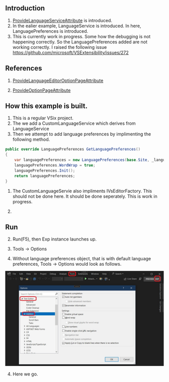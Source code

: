 
## Introduction

1. [ProvideLanguageServiceAttribute](https://learn.microsoft.com/en-us/dotnet/api/microsoft.visualstudio.shell.providelanguageserviceattribute) is introduced.
2. In the ealier example, LanguageService is introduced. In here, LanguagePreferences is introduced.
3. This is currently work in progress. Some how the debugging is not happening correctly. So the LanguagePreferences added are not working correctly. I raised the following issue https://github.com/microsoft/VSExtensibility/issues/272

## References

1. [ProvideLanguageEditorOptionPageAttribute](https://learn.microsoft.com/en-us/dotnet/api/microsoft.visualstudio.shell.providelanguageeditoroptionpageattribute)

2. [ProvideOptionPageAttribute](https://learn.microsoft.com/en-us/dotnet/api/microsoft.visualstudio.shell.provideoptionpageattribute)

## How this example is built.
1. This is a regular VSix project. 
2. The we add a CustomLanguageService which derives from LanguageService
3. Then we attempt to add language preferences by implimenting the following method.
```cs
public override LanguagePreferences GetLanguagePreferences()
{
    var languagePreferences = new LanguagePreferences(base.Site, _languageServiceId, Name);
    languagePreferences.WordWrap = true;
    languagePreferences.Init();
    return languagePreferences;
}
```
1. The CustomLanguageServie also impliments IVsEditorFactory. This should not be done here. It should be done seperately. This is work in progress.
 
2. 

## Run

2. Run(F5), then Exp instance launches up.

3. Tools -> Options

4. Without language preferences object, that is with default language preferences, Tools -> Options would look as follows.

![Without Language Preferences](images/50_50WithtoutLanguagePreferences.jpg)



4. Here we go.

